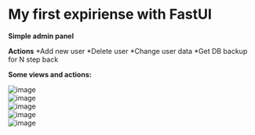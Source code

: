 # My first expiriense with FastUI

**Simple admin panel**

**Actions**
*Add new user
*Delete user
*Change user data
*Get DB backup for N step back

**Some views and actions:**

![image](https://github.com/17neverends/admin-panel-fastUI/assets/118381764/ad8bc334-a893-451a-b6b8-17df45421c83)
<br>
![image](https://github.com/17neverends/admin-panel-fastUI/assets/118381764/500350c1-f84d-4abe-8f51-3e664f707b57)
<br>
![image](https://github.com/17neverends/admin-panel-fastUI/assets/118381764/437e6127-a955-4016-9110-3babb5ac4fc6)
<br>
![image](https://github.com/17neverends/admin-panel-fastUI/assets/118381764/b09bcb83-50d0-449b-b7ee-480c17c1916e)
<br>
![image](https://github.com/17neverends/admin-panel-fastUI/assets/118381764/edb9b063-15ef-466c-97cb-309478620980)






